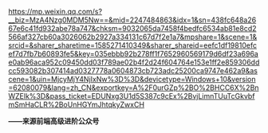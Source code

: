 https://mp.weixin.qq.com/s?__biz=MzA4Nzg0MDM5Nw==&mid=2247484863&idx=1&sn=438fc648a2667e6c41fd932abe78a747&chksm=9032065da7458f4bedfc6534ab81e8cd2566af327cb60a3026062b2927a334131c67d7f2e1a7&mpshare=1&scene=1&srcid=&sharer_sharetime=1585271410349&sharer_shareid=eefc1df19810efcef7d7fb7b60893fe5&key=035ebbb92b278ff1f7652960569179d6df23a696ae0ab96aca952c09450dd03f789ae02b4f2d24f604764e153e1ff2e859306ddcc593082b307414ad0327778a0604873cb723adc25200ca9747e462a9&ascene=1&uin=MjcyMjY4NjIxNw%3D%3D&devicetype=Windows+10&version=62080079&lang=zh_CN&exportkey=A%2F0urGZp%2BO%2BHCC6X%2BnWZElk%3D&pass_ticket=EDUNxg3U1d5S387c9cEx%2BvjLimnTUuTcGkvbfmSmHaCLR%2BoUnHGYmJhtqkyZwxCH

**——来源前端高级进阶公众号**


